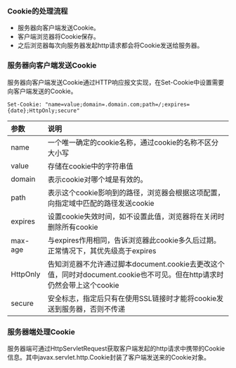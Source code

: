 ### Cookie的处理流程
* 服务器向客户端发送Cookie。
* 客户端浏览器将Cookie保存。
* 之后浏览器每次向服务器发起http请求都会将Cookie发送给服务器。

### 服务器向客户端发送Cookie
服务器向客户端发送Cookie通过HTTP响应报文实现，在Set-Cookie中设置需要向客户端发送的Cookie。
```
Set-Cookie: "name=value;domain=.domain.com;path=/;expires={date};HttpOnly;secure"
```

参数|说明
:--|:--
name|一个唯一确定的cookie名称，通过cookie的名称不区分大小写
value|存储在cookie中的字符串值
domain|表示cookie对哪个域是有效的。
path|表示这个cookie影响到的路径，浏览器会根据这项配置，向指定域中匹配的路径发送cookie
expires|设置cookie失效时间，如不设置此值，浏览器将在关闭时删除所有cookie
max-age|与expires作用相同，告诉浏览器此cookie多久后过期。正常情况下，其优先级高于expires
HttpOnly|告知浏览器不允许通过脚本document.cookie去更改这个值，同时对document.cookie也不可见。但在http请求时仍然会带上这个cookie
secure|安全标志，指定后只有在使用SSL链接时才能将cookie发送到服务器，否则不传递

### 服务器端处理Cookie
服务器端可通过HttpServletRequest获取客户端发起的http请求中携带的Cookie信息。其中javax.servlet.http.Cookie封装了客户端发送来的Cookie对象。
